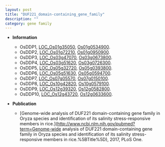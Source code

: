 ```yaml
---
layout: post
title: "DUF221_domain-containing_gene_family"
description: ""
category: gene family
---
```


* **Information**  
    + OsDDP1, [LOC_Os01g35050](http://rice.uga.edu/cgi-bin/ORF_infopage.cgi?orf=LOC_Os01g35050), [Os01g0534900](http://rapdb.dna.affrc.go.jp/viewer/gbrowse_details/irgsp1?name=Os01g0534900).
    + OsDDP2, [LOC_Os01g72210](http://rice.uga.edu/cgi-bin/ORF_infopage.cgi?orf=LOC_Os01g72210), [Os01g0950900](http://rapdb.dna.affrc.go.jp/viewer/gbrowse_details/irgsp1?name=Os01g0950900).
    + OsDDP3, [LOC_Os03g47070](http://rice.uga.edu/cgi-bin/ORF_infopage.cgi?orf=LOC_Os03g47070), [Os03g0673800](http://rapdb.dna.affrc.go.jp/viewer/gbrowse_details/irgsp1?name=Os03g0673800).
    + OsDDP4, [LOC_Os03g51620](http://rice.uga.edu/cgi-bin/ORF_infopage.cgi?orf=LOC_Os03g51620), [Os03g0726300](http://rapdb.dna.affrc.go.jp/viewer/gbrowse_details/irgsp1?name=Os03g0726300).
    + OsDDP5, [LOC_Os05g32720](http://rice.uga.edu/cgi-bin/ORF_infopage.cgi?orf=LOC_Os05g32720), [Os05g0393800](http://rapdb.dna.affrc.go.jp/viewer/gbrowse_details/irgsp1?name=Os05g0393800).
    + OsDDP6, [LOC_Os05g51630](http://rice.uga.edu/cgi-bin/ORF_infopage.cgi?orf=LOC_Os05g51630), [Os05g0594700](http://rapdb.dna.affrc.go.jp/viewer/gbrowse_details/irgsp1?name=Os05g0594700).
    + OsDDP7, [LOC_Os07g05570](http://rice.uga.edu/cgi-bin/ORF_infopage.cgi?orf=LOC_Os07g05570), [Os07g0150100](http://rapdb.dna.affrc.go.jp/viewer/gbrowse_details/irgsp1?name=Os07g0150100).
    + OsDDP8, [LOC_Os10g42820](http://rice.uga.edu/cgi-bin/ORF_infopage.cgi?orf=LOC_Os10g42820), [Os10g0579100](http://rapdb.dna.affrc.go.jp/viewer/gbrowse_details/irgsp1?name=Os10g0579100).
    + OsDDP9, [LOC_Os12g39320](http://rice.uga.edu/cgi-bin/ORF_infopage.cgi?orf=LOC_Os12g39320), [Os12g0582800](http://rapdb.dna.affrc.go.jp/viewer/gbrowse_details/irgsp1?name=Os12g0582800).
    + OsDDP10, [LOC_Os12g43720](http://rice.uga.edu/cgi-bin/ORF_infopage.cgi?orf=LOC_Os12g43720), [Os12g0633600](http://rapdb.dna.affrc.go.jp/viewer/gbrowse_details/irgsp1?name=Os12g0633600).

* **Publication**  
    + [Genome-wide analysis of DUF221 domain-containing gene family in Oryza species and identification of its salinity stress-responsive members in rice.](http://www.ncbi.nlm.nih.gov/pubmed?term=Genome-wide analysis of DUF221 domain-containing gene family in Oryza species and identification of its salinity stress-responsive members in rice.%5BTitle%5D), 2017, PLoS One.


